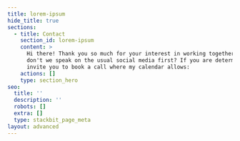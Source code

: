 ```yaml
---
title: lorem-ipsum
hide_title: true
sections:
  - title: Contact
    section_id: lorem-ipsum
    content: >
      Hi there! Thank you so much for your interest in working together. Why
      don't we speak on the usual social media first? If you are determined, I
      invite you to book a call where my calendar allows:
    actions: []
    type: section_hero
seo:
  title: ''
  description: ''
  robots: []
  extra: []
  type: stackbit_page_meta
layout: advanced
---
```

